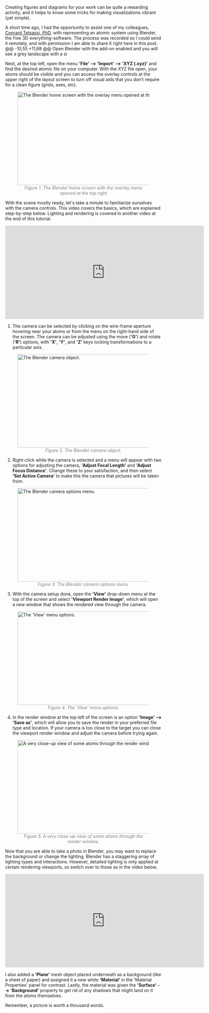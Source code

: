 
Creating figures and diagrams for your work can be quite a rewarding activity, and it helps to know some tricks for making visualizations vibrant (yet simple).

A short time ago, I had the opportunity to assist one of my colleagues, [Conrard Tetsassi, PhD](https://www.linkedin.com/in/conrardtetsassi/), with representing an atomic system using Blender, the free 3D everything-software. The process was recorded so I could send it remotely, and with permission I am able to share it right here in this post.
	@@ -10,55 +11,68 @@ Open Blender with the add-on enabled and you will see a grey landscape with a si

Next, at the top left, open the menu **'File' --> 'Import' --> 'XYZ (.xyz)'** and find the desired atomic file on your computer. 
With the XYZ file open, your atoms should be visible and you can access the overlay controls at the upper right of the layout screen to turn off visual aids that you don't require for a clean figure (grids, axes, etc).

<figure>
  <img src="{{site.url}}/assets/images/blender/1st.png" alt="The Blender home screen with the overlay menu opened at the top right." width="640" height="300"/>
  <figcaption style="text-align: center; font-style: italic; color: grey;">Figure 1. The Blender home screen with the overlay menu opened at the top right
  </figcaption>
</figure>

With the scene mostly ready, let's take a minute to familiarize ourselves with the camera controls. This video covers the basics, which are explained step-by-step below. Lighting and rendering is covered in another video at the end of this tutorial.

<iframe width="640" height="300" src="https://www.youtube.com/embed/BfNCyXAn_dg?si=Ab_7fmpwM6X4pIR1" title="YouTube video player" frameborder="0" allow="accelerometer; autoplay; clipboard-write; encrypted-media; gyroscope; picture-in-picture; web-share" referrerpolicy="strict-origin-when-cross-origin" allowfullscreen></iframe>

1. The camera can be selected by clicking on the wire-frame aperture hovering near your atoms or from the menu on the right-hand side of the screen.  The camera can be adjusted using the move (**'G'**) and rotate (**'R'**) options, with **'X'**, **'Y'**, and **'Z'** keys locking transformations to a particular axis.

<figure>
  <img src="{{site.url}}/assets/images/blender/2nd.png" alt="The Blender camera object." width="640" height="300"/>
  <figcaption style="text-align: center; font-style: italic; color: grey;">Figure 2. The Blender camera object.
  </figcaption>
</figure>

2. Right-click while the camera is selected and a menu will appear with two options for adjusting the camera, **'Adjust Focal Length'** and **'Adjust Focus Distance'**.  Change these to your satisfaction, and then select **'Set Active Camera'** to make this the camera that pictures will be taken from.

<figure>
  <img src="{{site.url}}/assets/images/blender/3rd.png" alt="The Blender camera options menu." width="640" height="300" />
  <figcaption style="text-align: center; font-style: italic; color: grey;">Figure 3. The Blender camera options menu.
  </figcaption>
</figure>

3. With the camera setup done, open the **'View'** drop-down menu at the top of the screen and select **'Viewport Render Image'**, which will open a new window that shows the rendered view through the camera.

<figure>
  <img src="{{site.url}}/assets/images/blender/4th.png" alt="The 'View' menu options." width="640" height="300" />
  <figcaption style="text-align: center; font-style: italic; color: grey;">Figure 4. The 'View' menu options.
  </figcaption>
</figure>

4. In the render window at the top left of the screen is an option **'Image' --> 'Save as'**, which will allow you to save the render in your preferred file type and location.  If your camera is too close to the target you can close the viewport render window and adjust the camera before trying again.

<figure>
  <img src="{{site.url}}/assets/images/blender/5th.png" alt="A very close-up view of some atoms through the render window." width="640" height="300" />
  <figcaption style="text-align: center; font-style: italic; color: grey;">Figure 5. A very close-up view of some atoms through the render window.
  </figcaption>
</figure>

Now that you are able to take a photo in Blender, you may want to replace the background or change the lighting. Blender has a staggering array of lighting types and interactions. However, detailed lighting is only applied at certain rendering viewports, so switch over to those as in the video below.

<iframe width="640" height="300" src="https://www.youtube.com/embed/OyoRgz9HqsY?si=ftPAukp1Z3gJtWgU" title="YouTube video player" frameborder="0" allow="accelerometer; autoplay; clipboard-write; encrypted-media; gyroscope; picture-in-picture; web-share" referrerpolicy="strict-origin-when-cross-origin" allowfullscreen></iframe>

I also added a **'Plane'** mesh object placed underneath as a background (like a sheet of paper) and assigned it a new white **'Material'** in the 'Material Properties' panel for contrast.  Lastly, the material was given the **'Surface' --> 'Background'** property to get rid of any shadows that might land on it from the atoms themselves.

Remember, a picture is worth a thousand words.

[^1]: Originally posted on my LinkedIn on December 4th, 2023
